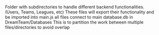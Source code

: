 Folder with subdirectories to handle different backend functionalities. (Users, Teams, Leagues, etc) 
These files will export their functionality and be imported into main.js
all files connect to main database.db in DreamTeam/Databases
This is to partition the work between multiple files/directories to avoid overlap
